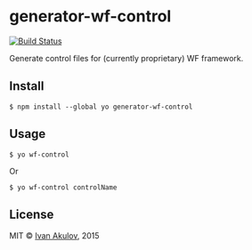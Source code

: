 # generator-wf-control

[![Build Status](https://travis-ci.org/gxoptg/generator-wf-control.svg)](https://travis-ci.org/gxoptg/generator-wf-control)

Generate control files for (currently proprietary) WF framework.

## Install

    $ npm install --global yo generator-wf-control
    
## Usage

    $ yo wf-control
   
Or

    $ yo wf-control controlName
    

## License

MIT © [Ivan Akulov](http://ivanakulov.name), 2015
